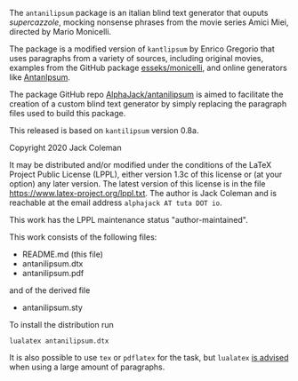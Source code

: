 The `antanilipsum` package is an italian blind text generator that ouputs _supercazzole_, mocking nonsense phrases from the movie series Amici Miei, directed by Mario Monicelli.

The package is a modified version of `kantlipsum` by Enrico Gregorio that uses paragraphs from a variety of sources, including original movies, examples from the GitHub package [esseks/monicelli](https://github.com/esseks/monicelli), and online generators like [AntanIpsum](https://antanipsum.com).

The package GitHub repo [AlphaJack/antanilipsum](https://github.com/AlphaJack/antanilipsum) is aimed to facilitate the creation of a custom blind text generator by simply replacing the paragraph files used to build this package.

This released is based on `kantilipsum` version 0.8a.

Copyright 2020 Jack Coleman

It may be distributed and/or modified under the conditions of the LaTeX Project Public License (LPPL), either version 1.3c of this license or (at your option) any later version.  The latest version of this license is in the file https://www.latex-project.org/lppl.txt.
The author is Jack Coleman and is reachable at the email address `alphajack AT tuta DOT io`.

This work has the LPPL maintenance status "author-maintained".

This work consists of the following files:

- README.md (this file)
- antanilipsum.dtx
- antanilipsum.pdf

and of the derived file

- antanilipsum.sty

To install the distribution run

```
lualatex antanilipsum.dtx
```

It is also possible to use `tex` or `pdflatex` for the task, but `lualatex` [is advised](https://github.com/matlab2tikz/matlab2tikz/wiki/TeX-capacity-exceeded,-sorry) when using a large amount of paragraphs.
